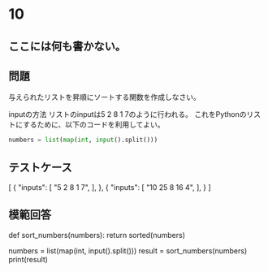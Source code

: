 # 10
ここには何も書かない。
---
## 問題

与えられたリストを昇順にソートする関数を作成しなさい。

inputの方法
リストのinputは5 2 8 1 7のように行われる。
これをPythonのリストにするために、以下のコードを利用してよい。
```python
numbers = list(map(int, input().split()))
```
## テストケース

[
	{
		"inputs": 
		[
			"5 2 8 1 7",
		],
	},
	{
		"inputs": 
		[
			"10 25 8 16 4",
		],
	}
]

## 模範回答
def sort_numbers(numbers):
    return sorted(numbers)

numbers = list(map(int, input().split()))
result = sort_numbers(numbers)
print(result)
